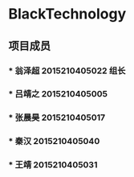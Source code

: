 # BlackTechnology
## 项目成员
 ### * 翁泽超 2015210405022  组长
 ### * 吕靖之 2015210405005
 ### * 张晨昊 2015210405017
 ### * 秦汉   2015210405040
 ### * 王靖   2015210405031
